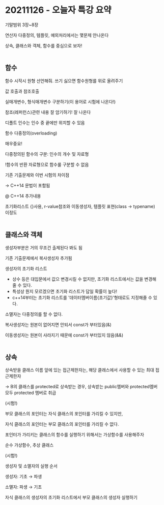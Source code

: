 # 20211126 - 오늘자 특강 요약
기말범위 3장~8장

연산자 다중정의, 템플릿, 예외처리에서는 몇문제 안나온다

상속, 클래스와 객체, 함수를 중심으로 보자!
<br><br>

## 함수

함수 시작시 원형 선언해줘. 쓰기 싫으면 함수원형를 위로 올려주기

값 호출과 참조호출

실매개변수, 형식매개변수 구분하기(이 용어로 시험에 나온다!)

참조(레퍼런스)관련 내용 잘 암기하기! 잘 나온다

디폴트 인수는 인수 중 끝에만 위치할 수 있음

함수 다중정의(overloading)

매우중요!

다중정의된 함수의 구분: 인수의 개수 및 자료형

!함수의 반환 자료형으로 함수룰 구분할 수 없음

기존 기출문제와 이번 시험의 차이점

→ C++14 문법이 포함됨

@ C++14 추가내용

초기화리스트 {}사용, r-value참조와 이동생성자, 템플릿 표현(class -> typename) 이정도
<br><br>

## 클래스와 객체

생성자부분은 거의 무조건 출제된다 봐도 됨

기존 기출문제에서 복사생성자 추가됨

생성자의 초기화 리스트

- 상수 등은 대입문에서 값으 변경시킬 수 없지만, 초기화 리스트에서는 값을 변경해줄 수 있다.
- 특성상 뭔지 모르겠으면 초기화 리스트가 답일 확률이 높다!
- c++14부터는 초기화 리스트를 '데이터멤버이름{초기값}'형태로도 지정해줄 수 있다.

소멸자는 다중정의를 할 수 없다.

복사생성자는 원본이 없어지면 안되서 const가 부터있음(&)

이동생성자는 원본이 사라지기 때문에 const가 부터있지 않음(&&)
<br><br>

## 상속

상속받을 클래스 이름 앞에 있는 접근제한자는, 해당 클래스에서 사용할 수 있는 최대 접근제한자

→ B의 클래스를 protected로 상속받는 경우, 상속받는 public멤버와 protected멤버 모두 protected 멤버로 취급

(시험!)

부모 클래스의 포인터는 자식 클래스의 포인터를 가리킬 수 있지만,

자식 클래스의 포인터는 부모 클래스의 포인터를 가리킬 수 없다.

포인터가 가리키는 클래스의 함수를 실행하기 위해서는 가상함수를 사용해주자

순수 가상함수, 추상 클래스

(시험!)

생성자 및 소멸자의 실행 순서

생성자:  기초 → 파생

소멸자:  파생 → 기초

자식 클래스의 생성자의 초기화 리스트에서 부모 클래스의 생성자 실행하기
